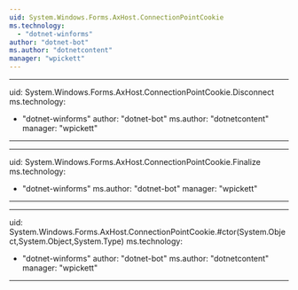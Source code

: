 ```yaml
---
uid: System.Windows.Forms.AxHost.ConnectionPointCookie
ms.technology: 
  - "dotnet-winforms"
author: "dotnet-bot"
ms.author: "dotnetcontent"
manager: "wpickett"
---
```


---
uid: System.Windows.Forms.AxHost.ConnectionPointCookie.Disconnect
ms.technology: 
  - "dotnet-winforms"
author: "dotnet-bot"
ms.author: "dotnetcontent"
manager: "wpickett"
---

---
uid: System.Windows.Forms.AxHost.ConnectionPointCookie.Finalize
ms.technology: 
  - "dotnet-winforms"
ms.author: "dotnet-bot"
manager: "wpickett"
---

---
uid: System.Windows.Forms.AxHost.ConnectionPointCookie.#ctor(System.Object,System.Object,System.Type)
ms.technology: 
  - "dotnet-winforms"
author: "dotnet-bot"
ms.author: "dotnetcontent"
manager: "wpickett"
---
